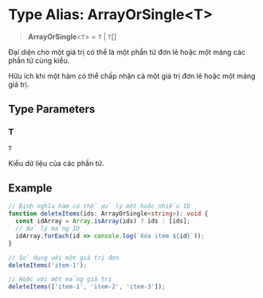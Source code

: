 # Type Alias: ArrayOrSingle\<T\>

> **ArrayOrSingle**\<`T`\> = `T` \| `T`[]

Đại diện cho một giá trị có thể là một phần tử đơn lẻ hoặc một mảng các phần tử cùng kiểu.

Hữu ích khi một hàm có thể chấp nhận cả một giá trị đơn lẻ hoặc một mảng giá trị.

## Type Parameters

### T

`T`

Kiểu dữ liệu của các phần tử.

## Example

```typescript
// Định nghĩa hàm có thể xử lý một hoặc nhiều ID
function deleteItems(ids: ArrayOrSingle<string>): void {
  const idArray = Array.isArray(ids) ? ids : [ids];
  // Xử lý mảng ID
  idArray.forEach(id => console.log(`Xóa item ${id}`));
}

// Sử dụng với một giá trị đơn
deleteItems('item-1');

// Hoặc với một mảng giá trị
deleteItems(['item-1', 'item-2', 'item-3']);
```
